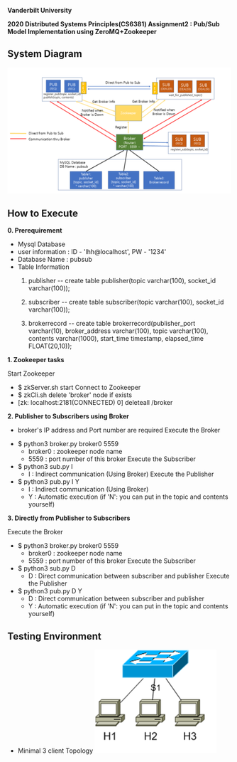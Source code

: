 **Vanderbilt University**

**2020 Distributed Systems Principles(CS6381) Assignment2 : Pub/Sub Model Implementation using ZeroMQ+Zookeeper**

## System Diagram
![SystemDiagram](SystemDiagramV3.png)

## How to Execute
**0. Prerequirement**
 - Mysql Database
  - user information : ID - 'lhh@localhost', PW - '1234'
  - Database Name : pubsub
  - Table Information
     1. publisher
        -- create table publisher(topic varchar(100), socket_id varchar(100));
        
     2. subscriber
        -- create table subscriber(topic varchar(100), socket_id varchar(100));
  
     3. brokerrecord
        -- create table brokerrecord(publisher_port varchar(10), broker_address varchar(100), topic varchar(100), contents varchar(1000), start_time timestamp, elapsed_time FLOAT(20,10));


**1. Zookeeper tasks**
 
 Start Zookeeper
 - $ zkServer.sh start
 Connect to Zookeeper
 - $ zkCli.sh
 delete 'broker' node if exists
 - [zk: localhost:2181(CONNECTED) 0] deleteall /broker
 
 
**2. Publisher to Subscribers using Broker**

* broker's IP address and Port number are required
 Execute the Broker
 - $ python3 broker.py broker0 5559
     - broker0 : zookeeper node name
     - 5559 : port number of this broker
 Execute the Subscriber
 - $ python3 sub.py I
     - I : Indirect communication (Using Broker)
 Execute the Publisher
 - $ python3 pub.py I Y
     - I : Indirect communication (Using Broker)
     - Y : Automatic execution (if 'N': you can put in the topic and contents yourself)


**3. Directly from Publisher to Subscribers**

 Execute the Broker
 - $ python3 broker.py broker0 5559
     - broker0 : zookeeper node name
     - 5559 : port number of this broker
 Execute the Subscriber
 - $ python3 sub.py D
     - D : Direct communication between subscriber and publisher
 Execute the Publisher
 - $ python3 pub.py D Y
     - D : Direct communication between subscriber and publisher
     - Y : Automatic execution (if 'N': you can put in the topic and contents yourself)
 
 
 ## Testing Environment
 
  - Minimal 3 client Topology
  ![Topology](Topology.png)
